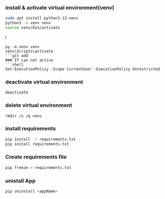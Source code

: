 
### install & activate virtual environment(venv)
```bash
sudo apt install python3.12-venv
python3 -m venv venv
source venv/bin/activate
```
l
```shell
py -m venv venv
venv\Scripts\activate
```git add
### If can not active
```shell
Set-ExecutionPolicy -Scope CurrentUser -ExecutionPolicy Unrestricted
```

### deactivate virtual environment
```shell
deactivate
```

### delete virtual environment
```shell
rmdir /s /q venv
```



### install requirements
```bash
pip install -r requirements.txt
pip install requirements.txt
```

### Create requirements file
```bash
pip freeze > requirements.txt
```
### unistall App
```bash
pip uninstall <appName>